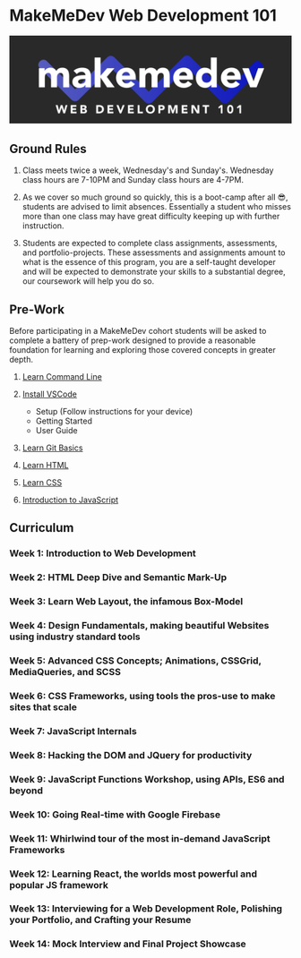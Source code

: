 # MakeMeDev Web Development 101

![MakeMeDev Logo](./imgs/mmd.png)

## Ground Rules

1. Class meets twice a week, Wednesday's and Sunday's. Wednesday class hours are 7-10PM and Sunday class hours are 4-7PM.

2. As we cover so much ground so quickly, this is a boot-camp after all 😎, students are advised to limit absences. Essentially a student who misses more than one class may have great difficulty keeping up with further instruction.

3. Students are expected to complete class assignments, assessments, and portfolio-projects. These assessments and assignments amount to what is the essence of this program, you are a self-taught developer and will be expected to demonstrate your skills to a substantial degree, our coursework will help you do so.

## Pre-Work

Before participating in a MakeMeDev cohort students will be asked to complete a battery of prep-work designed to provide a reasonable foundation for learning and exploring those covered concepts in greater depth.

1. [Learn Command Line](https://tutorial.djangogirls.org/en/intro_to_command_line/)

2. [Install VSCode](https://code.visualstudio.com/docs)
    - Setup (Follow instructions for your device)
    - Getting Started
    - User Guide

3. [Learn Git Basics](https://www.codecademy.com/learn/learn-git)

4. [Learn HTML](https://www.codecademy.com/learn/learn-html)

5. [Learn CSS](https://www.codecademy.com/learn/learn-css)

6. [Introduction to JavaScript](https://www.codecademy.com/learn/introduction-to-javascript)


## Curriculum

### Week 1: Introduction to Web Development

### Week 2: HTML Deep Dive and Semantic Mark-Up

### Week 3: Learn Web Layout, the infamous Box-Model

### Week 4: Design Fundamentals, making beautiful Websites using industry standard tools

### Week 5: Advanced CSS Concepts; Animations, CSSGrid, MediaQueries, and SCSS

### Week 6: CSS Frameworks, using tools the pros-use to make sites that scale

### Week 7: JavaScript Internals

### Week 8: Hacking the DOM and JQuery for productivity

### Week 9: JavaScript Functions Workshop, using APIs, ES6 and beyond

### Week 10: Going Real-time with Google Firebase

### Week 11: Whirlwind tour of the most in-demand JavaScript Frameworks

### Week 12: Learning React, the worlds most powerful and popular JS framework

### Week 13: Interviewing for a Web Development Role, Polishing your Portfolio, and Crafting your Resume

### Week 14: Mock Interview and Final Project Showcase
